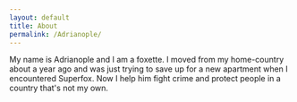 ```yaml
---
layout: default
title: About
permalink: /Adrianople/
---
```

My name is Adrianople and I am a foxette. I moved from my home-country about a year ago and was just trying to save up for a new apartment when I encountered Superfox. Now I help him fight crime and protect people in a country that's not my own.
